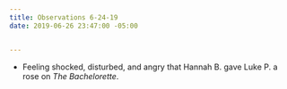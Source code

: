 ```yaml
---
title: Observations 6-24-19
date: 2019-06-26 23:47:00 -05:00


---
```


- Feeling shocked, disturbed, and angry that Hannah B. gave Luke P. a rose on *The Bachelorette*.
